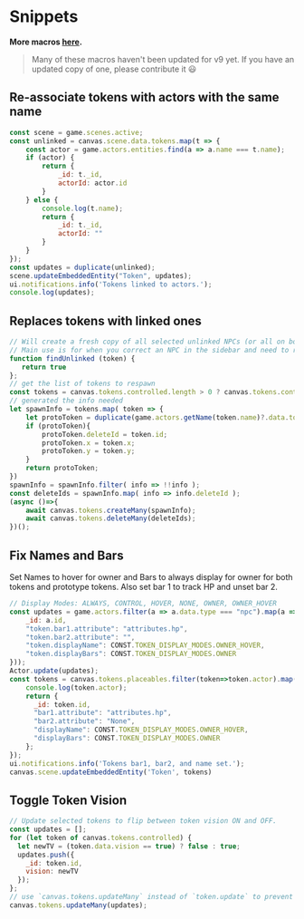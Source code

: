 # Snippets

**More macros [here](../macros).**

> Many of these macros haven't been updated for v9 yet. If you have an updated copy of one, please contribute it 😃

## Re-associate tokens with actors with the same name

```js
const scene = game.scenes.active;
const unlinked = canvas.scene.data.tokens.map(t => {
    const actor = game.actors.entities.find(a => a.name === t.name);
    if (actor) {
        return {
            _id: t._id,
            actorId: actor.id
        }
    } else {
        console.log(t.name);
        return {
            _id: t._id,
            actorId: ""
        }
    }
});
const updates = duplicate(unlinked);
scene.updateEmbeddedEntity("Token", updates);
ui.notifications.info('Tokens linked to actors.');
console.log(updates);
```

## Replaces tokens with linked ones

```js
// Will create a fresh copy of all selected unlinked NPCs (or all on board if none selected).
// Main use is for when you correct an NPC in the sidebar and need to replace all current tokens.
function findUnlinked (token) { 
   return true
};
// get the list of tokens to respawn
const tokens = canvas.tokens.controlled.length > 0 ? canvas.tokens.controlled.filter(findUnlinked) : canvas.tokens.placeables.filter( findUnlinked );
// generated the info needed
let spawnInfo = tokens.map( token => {
    let protoToken = duplicate(game.actors.getName(token.name)?.data.token);
    if (protoToken){
        protoToken.deleteId = token.id;
        protoToken.x = token.x;
        protoToken.y = token.y;
    }
    return protoToken;
})
spawnInfo = spawnInfo.filter( info => !!info );
const deleteIds = spawnInfo.map( info => info.deleteId );
(async ()=>{
    await canvas.tokens.createMany(spawnInfo);
    await canvas.tokens.deleteMany(deleteIds);
})();
```

## Fix Names and Bars

Set Names to hover for owner and Bars to always display for owner for both tokens and prototype tokens. Also set bar 1 to track HP and unset bar 2.

```js
// Display Modes: ALWAYS, CONTROL, HOVER, NONE, OWNER, OWNER_HOVER
const updates = game.actors.filter(a => a.data.type === "npc").map(a => ({
    _id: a.id,
    "token.bar1.attribute": "attributes.hp",
    "token.bar2.attribute": "",
    "token.displayName": CONST.TOKEN_DISPLAY_MODES.OWNER_HOVER,
    "token.displayBars": CONST.TOKEN_DISPLAY_MODES.OWNER
}));
Actor.update(updates);
const tokens = canvas.tokens.placeables.filter(token=>token.actor).map(token => {
    console.log(token.actor);
    return {
      _id: token.id,
      "bar1.attribute": "attributes.hp",
      "bar2.attribute": "None",
      "displayName": CONST.TOKEN_DISPLAY_MODES.OWNER_HOVER,
      "displayBars": CONST.TOKEN_DISPLAY_MODES.OWNER
    };
});
ui.notifications.info('Tokens bar1, bar2, and name set.');
canvas.scene.updateEmbeddedEntity('Token', tokens)
```

## Toggle Token Vision

```js
// Update selected tokens to flip between token vision ON and OFF.
const updates = [];
for (let token of canvas.tokens.controlled) {
  let newTV = (token.data.vision == true) ? false : true;
  updates.push({
    _id: token.id,
    vision: newTV
  });
};
// use `canvas.tokens.updateMany` instead of `token.update` to prevent race conditions (meaning not all updates will be persisted and might only show locally)
canvas.tokens.updateMany(updates);
```
